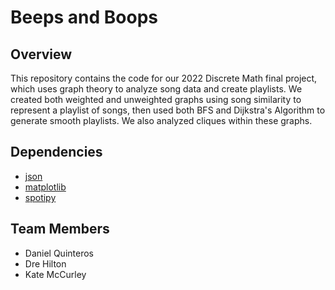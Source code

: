 # Beeps and Boops

## Overview
This repository contains the code for our 2022 Discrete Math final project, which uses graph theory to analyze song data and create playlists. We created both weighted and unweighted graphs using song similarity to represent a playlist of songs, then used both BFS and Dijkstra's Algorithm to generate smooth playlists. We also analyzed cliques within these graphs. 

## Dependencies
- [json](https://docs.python.org/3/library/json.html)
- [matplotlib](https://matplotlib.org/)
- [spotipy](https://spotipy.readthedocs.io/en/2.22.0/)

## Team Members
<ul>
<li>Daniel Quinteros</li>
<li>Dre Hilton</li>
<li>Kate McCurley</li>
</ul>
